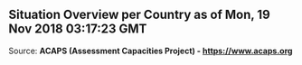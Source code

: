 ## Situation Overview per Country as of Mon, 19 Nov 2018 03:17:23 GMT

Source: **ACAPS (Assessment Capacities Project) - https://www.acaps.org**